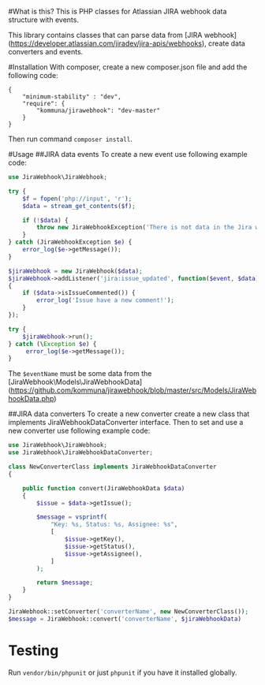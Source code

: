 #What is this?
This is PHP classes for Atlassian JIRA webhook data structure with events.

This library contains classes that can parse data from [JIRA webhook]
(https://developer.atlassian.com/jiradev/jira-apis/webhooks), create data converters and events.

#Installation
With composer, create a new composer.json file and add the following code:
```
{
    "minimum-stability" : "dev",
    "require": {
        "kommuna/jirawebhook": "dev-master"
    }
}
```

Then run command `composer install`.

#Usage
##JIRA data events
To create a new event use following example code:

```php
use JiraWebhook\JiraWebhook;

try {
    $f = fopen('php://input', 'r');
    $data = stream_get_contents($f);

    if (!$data) {
        throw new JiraWebhookException('There is not data in the Jira webhook');
    }
} catch (JiraWebhookException $e) {
    error_log($e->getMessage());
}

$jiraWebhook = new JiraWebhook($data);
$jiraWebhook->addListener('jira:issue_updated', function($event, $data)
{
    if ($data->isIssueCommented()) {
        error_log('Issue have a new comment!');
    }
});

try {
    $jiraWebhook->run();
} catch (\Exception $e) {
     error_log($e->getMessage());
}
```

The `$eventName` must be some data from the [JiraWebhook\Models\JiraWebhookData]
(https://github.com/kommuna/jirawebhook/blob/master/src/Models/JiraWebhookData.php)

##JIRA data converters
To create a new converter create a new class that implements JiraWebhookDataConverter interface. Then to set and use
a new converter use following example code:

```php
use JiraWebhook\JiraWebhook;
use JiraWebhook\JiraWebhookDataConverter;

class NewConverterClass implements JiraWebhookDataConverter
{

    public function convert(JiraWebhookData $data)
    {
        $issue = $data->getIssue();

        $message = vsprintf(
            "Key: %s, Status: %s, Assignee: %s",
            [
                $issue->getKey(),
                $issue->getStatus(),
                $issue->getAssignee(),
            ]
        );

        return $message;
    }
}

JiraWebhook::setConverter('converterName', new NewConverterClass());
$message = JiraWebhook::convert('converterName', $jiraWebhookData)
```

# Testing
Run ```vendor/bin/phpunit``` or just ```phpunit``` if you have it installed globally.